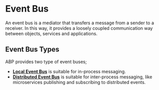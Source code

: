 # Event Bus

An event bus is a mediator that transfers a message from a sender to a receiver. In this way, it provides a loosely coupled communication way between objects, services and applications.

## Event Bus Types

ABP provides two type of event buses;

* **[Local Event Bus](local)** is suitable for in-process messaging.
* **[Distributed Event Bus](distributed)** is suitable for inter-process messaging, like microservices publishing and subscribing to distributed events.